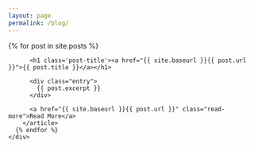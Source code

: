 ```yaml
---
layout: page
permalink: /blog/
---
```

<div class="add-pad">
	<div class="posts">
	  {% for post in site.posts %}
	    <article class="post">

	      <h1 class='post-title'><a href="{{ site.baseurl }}{{ post.url }}">{{ post.title }}</a></h1>

	      <div class="entry">
	        {{ post.excerpt }}
	      </div>

	      <a href="{{ site.baseurl }}{{ post.url }}" class="read-more">Read More</a>
	    </article>
	  {% endfor %}
	</div>
</div>